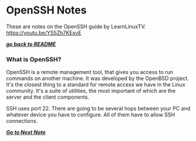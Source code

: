 # OpenSSH Notes

These are notes on the OpenSSH guide by LearnLinuxTV:
https://youtu.be/YS5Zh7KExvE

[***go back to README***](README.md)  

### What is OpenSSH?

OpenSSH is a remote management tool, that gives you access to run commands on
another machine. 
It was developed by the OpenBSD project.
It's the closest thing to a standard for remote access we have in the Linux
community.
It's a suite of utilities, the most important of which are the server and the
client components.

SSH uses port 22.
There are going to be several hops between your PC and whatever device you have
to configure. All of them have to allow SSH connections.

[***Go to Next Note***](02-connecting-via-ssh.md)
